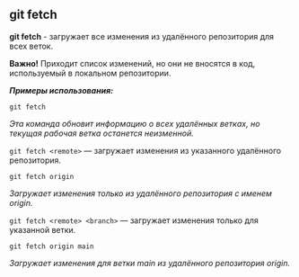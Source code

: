 ## git fetch

**git fetch** - загружает все изменения из удалённого репозитория для всех веток.

**Важно!** Приходит список изменений, но они не вносятся в код, используемый в локальном репозитории.

***Примеры использования:***

```bash=
git fetch
```
*Эта команда обновит информацию о всех удалённых ветках, но текущая рабочая ветка останется неизменной.*

`git fetch <remote>` — загружает изменения из указанного удалённого репозитория.
```bash=
git fetch origin
```
*Загружает изменения только из удалённого репозитория с именем origin.*

`git fetch <remote> <branch>` — загружает изменения только для указанной ветки.
```bash=
git fetch origin main
```
*Загружает изменения для ветки main из удалённого репозитория origin.*